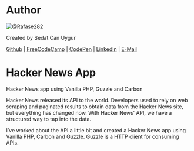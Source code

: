# Author
![@Rafase282](https://avatars.githubusercontent.com/u/90511329?s=128&u=8de1c9bd1ac0d19533748f20d1cf3486aa45c667&v=4)

Created by Sedat Can Uygur

[Github](https://github.com/SedatUygur) | [FreeCodeCamp](http://www.freecodecamp.com/pcengineer48) | [CodePen](http://codepen.io/SedatUygur) | [LinkedIn](https://www.linkedin.com/in/sedat-can-uygur) | [E-Mail](mailto:sedatcan_92@hotmail.com)

# Hacker News App
Hacker News app using Vanilla PHP, Guzzle and Carbon

Hacker News released its API to the world. Developers used to rely on web scraping and paginated results to obtain data from the Hacker News site, but everything has changed now. With Hacker News’ API, we have a structured way to tap into the data. 

I’ve worked about the API a little bit and created a Hacker News app using Vanilla PHP, Carbon and Guzzle. 
Guzzle is a HTTP client for consuming APIs.
